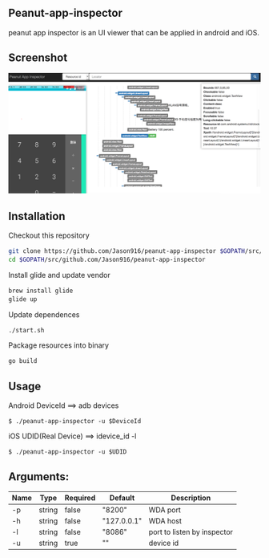 ## Peanut-app-inspector
peanut app inspector is an UI viewer that can be applied in android and iOS.

## Screenshot
![image](/resources/static/pic/inspector_demo.png)

## Installation
Checkout this repository
```bash
git clone https://github.com/Jason916/peanut-app-inspector $GOPATH/src/github.com/Jason916/peanut-app-inspector
cd $GOPATH/src/github.com/Jason916/peanut-app-inspector
```

Install glide and update vendor
```bash
brew install glide
glide up
```

Update dependences
```bash
./start.sh
```
Package resources into binary
```bash
go build
```

## Usage
Android
DeviceId ==> adb devices
```
$ ./peanut-app-inspector -u $DeviceId
```
iOS
UDID(Real Device) ==> idevice_id -l
```
$ ./peanut-app-inspector -u $UDID
```


## Arguments:

| Name              | Type   | Required | Default   | Description                      |
| ----------------- | ------ |--------- | --------- |--------------------------------- |
| -p                | string | false    | "8200"    |WDA port                          |
| -h                | string | false    |"127.0.0.1"|WDA host                          |
| -l                | string | false    | "8086"    |port to listen by inspector       |
| -u                | string | true     | ""        |device id                         |
